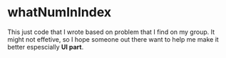 # whatNumInIndex
This just code that I wrote based on problem that I find on my group. It might not effetive, so I hope someone out there want to help me make it better espescially <b>UI part</b>.
